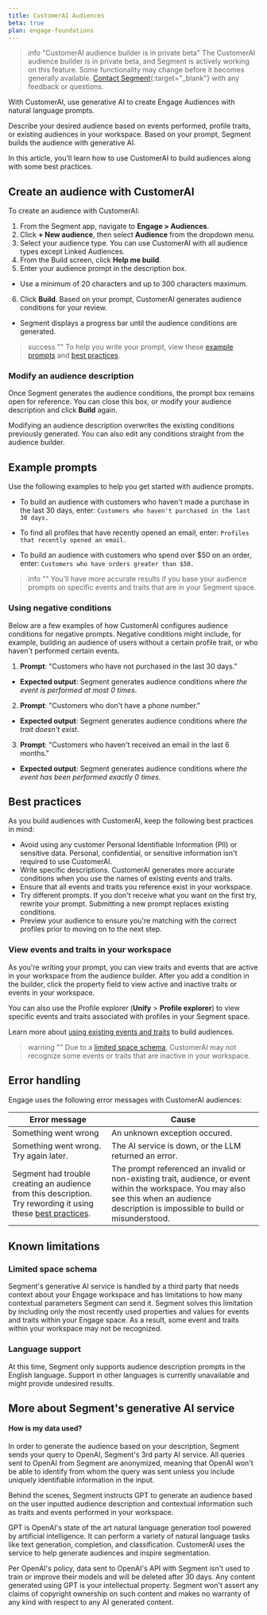 ```yaml
---
title: CustomerAI Audiences
beta: true
plan: engage-foundations
---
```

 
> info "CustomerAI audience builder is in private beta"
> The CustomerAI audience builder is in private beta, and Segment is actively working on this feature. Some functionality may change before it becomes generally available. [Contact Segment](https://segment.com/help/contact/){:target="_blank"} with any feedback or questions.

With CustomerAI, use generative AI to create Engage Audiences with natural language prompts. 

Describe your desired audience based on events performed, profile traits, or existing audiences in your workspace. Based on your prompt, Segment builds the audience with generative AI.

In this article, you'll learn how to use CustomerAI to build audiences along with some best practices.
 
## Create an audience with CustomerAI

To create an audience with CustomerAI: 

1. From the Segment app, navigate to **Engage > Audiences**.
2. Click **+ New audience**, then select **Audience** from the dropdown menu.
3. Select your audience type. You can use CustomerAI with all audience types except Linked Audiences.
4. From the Build screen, click **Help me build**.
5. Enter your audience prompt in the description box. 
- Use a minimum of 20 characters and up to 300 characters maximum. 
6. Click **Build**. Based on your prompt, CustomerAI generates audience conditions for your review. 
- Segment displays a progress bar until the audience conditions are generated.

> success ""
> To help you write your prompt, view these [example prompts](#example-prompts) and [best practices](#best-practices).

### Modify an audience description 

Once Segment generates the audience conditions, the prompt box remains open for reference. You can close this box, or modify your audience description and click **Build** again. 

Modifying an audience description overwrites the existing conditions previously generated. You can also edit any conditions straight from the audience builder. 

## Example prompts

Use the following examples to help you get started with audience prompts. 

- To build an audience with customers who haven't made a purchase in the last 30 days, enter: `Customers who haven't purchased in the last 30 days.` 

- To find all profiles that have recently opened an email, enter: `Profiles that recently opened an email.`

- To build an audience with customers who spend over $50 on an order, enter: `Customers who have orders greater than $50.`

> info ""
> You'll have more accurate results if you base your audience prompts on specific events and traits that are in your Segment space.

### Using negative conditions 

Below are a few examples of how CustomerAI configures audience conditions for negative prompts. Negative conditions might include, for example, building an audience of users without a certain profile trait, or who haven't performed certain events.   

1. **Prompt**: "Customers who have not purchased in the last 30 days." 
- **Expected output**: Segment generates audience conditions where *the event is performed at most 0 times*.

2. **Prompt**: "Customers who don't have a phone number."
- **Expected output**: Segment generates audience conditions where *the trait doesn't exist*.

3. **Prompt**: "Customers who haven't received an email in the last 6 months."
- **Expected output**: Segment generates audience conditions where *the event has been performed exactly 0 times*.

## Best practices

As you build audiences with CustomerAI, keep the following best practices in mind:

- Avoid using any customer Personal Identifiable Information (PII) or sensitive data. Personal, confidential, or sensitive information isn't required to use CustomerAI. 
- Write specific descriptions. CustomerAI generates more accurate conditions when you use the names of existing events and traits. 
- Ensure that all events and traits you reference exist in your workspace.
- Try different prompts. If you don't receive what you want on the first try, rewrite your prompt. Submitting a new prompt replaces existing conditions.
- Preview your audience to ensure you're matching with the correct profiles prior to moving on to the next step.

### View events and traits in your workspace

As you're writing your prompt, you can view traits and events that are active in your workspace from the audience builder. After you add a condition in the builder, click the property field to view active and inactive traits or events in your workspace. 

You can also use the Profile explorer (**Unify** > **Profile explorer**) to view specific events and traits associated with profiles in your Segment space. 

Learn more about [using existing events and traits](/docs/engage/audiences/) to build audiences. 

> warning ""
> Due to a [limited space schema](#limited-space-schema), CustomerAI may not recognize some events or traits that are inactive in your workspace. 
 
## Error handling

Engage uses the following error messages with CustomerAI audiences:

| Error message        | Cause                  |
|---------------------------|---------------------------------------|
| Something went wrong      | An unknown exception occured.                  |
| Something went wrong. Try again later. | The AI service is down, or the LLM returned an error. |
| Segment had trouble creating an audience from this description. Try rewording it using these [best practices](#best-practices). | The prompt referenced an invalid or non-existing trait, audience, or event within the workspace. You may also see this when an audience description is impossible to build or misunderstood. |

## Known limitations

### Limited space schema

Segment's generative AI service is handled by a third party that needs context about your Engage workspace and has limitations to how many contextual parameters Segment can send it.
Segment solves this limitation by including only the most recently used properties and values for events and traits within your Engage space. As a result, some event and traits within your workspace may not be recognized. 

### Language support

At this time, Segment only supports audience description prompts in the English language. Support in other languages is currently unavailable and might provide undesired results. 


## More about Segment's generative AI service

#### How is my data used?

In order to generate the audience based on your description, Segment sends your query to OpenAI, Segment's 3rd party AI service. All queries sent to OpenAI from Segment are anonymized, meaning that OpenAI won't be able to identify from whom the query was sent unless you include uniquely identifiable information in the input.

Behind the scenes, Segment instructs GPT to generate an audience based on the user inputted audience description and contextual information such as traits and events performed in your workspace.

GPT is OpenAI's state of the art natural language generation tool powered by artificial intelligence. It can perform a variety of natural language tasks like text generation, completion, and classification. CustomerAI uses the service to help generate audiences and inspire segmentation.

Per OpenAI's policy, data sent to OpenAI's API with Segment isn't used to train or improve their models and will be deleted after 30 days. Any content generated using GPT is your intellectual property. Segment won't assert any claims of copyright ownership on such content and makes no warranty of any kind with respect to any AI generated content. 